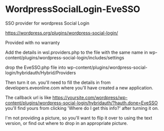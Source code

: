 WordpressSocialLogin-EveSSO
===========================

SSO provider for wordpress Social Login

https://wordpress.org/plugins/wordpress-social-login/

Provided with no warranty




Add the details in wsl.providers.php to the file with the same name in wp-content/plugins/wordpress-social-login/includes/settings

drop the EveSSO.php file into wp-content/plugins/wordpress-social-login/hybridauth/Hybrid/Providers

Then turn it on. you'll need to fill the details in from developers.eveonline.com where you'll have created a new application.

The callback url is like https://yoursite.com/wordpress/wp-content/plugins/wordpress-social-login/hybridauth/?hauth.done=EveSSO 
you'll find yours from clicking 'Where do I get this info?' after turning it on.

I'm not providing a picture, so you'll want to flip it over to using the text version, or find out where to drop in an appropriate picture.
